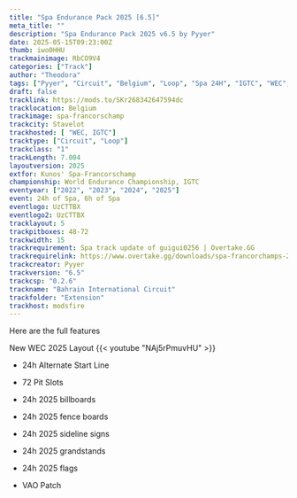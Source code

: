 ```yaml
---
title: "Spa Endurance Pack 2025 [6.5]"
meta_title: ""
description: "Spa Endurance Pack 2025 v6.5 by Pyyer"
date: 2025-05-15T09:23:00Z
thumb: iwo0HHU
trackmainimage: RbCO9V4
categories: ["Track"]
author: "Theodora"
tags: ["Pyyer", "Circuit", "Belgium", "Loop", "Spa 24H", "IGTC", "WEC", "2025"]
draft: false
tracklink: https://mods.to/SKr268342647594dc
tracklocation: Belgium
trackimage: spa-francorschamp
trackcity: Stavelot
trackhosted: [ "WEC, IGTC"]
tracktype: ["Circuit", "Loop"]
trackclass: "1" 
trackLength: 7.004
layoutversion: 2025
extfor: Kunos' Spa-Francorschamp
championship: World Endurance Championship, IGTC
eventyear: ["2022", "2023", "2024", "2025"]
event: 24h of Spa, 6h of Spa
eventlogo: UzCTTBX
eventlogo2: UzCTTBX
tracklayout: 5
trackpitboxes: 48-72
trackwidth: 15
trackrequirement: Spa track update of guigui0256 | Overtake.GG
trackrequirelink: https://www.overtake.gg/downloads/spa-francorchamps-2022.50090/
trackcreator: Pyyer
trackversion: "6.5"
trackcsp: "0.2.6"
trackname: "Bahrain International Circuit"
trackfolder: "Extension"
trackhost: modsfire
---
```


Here are the full features

New WEC 2025 Layout 
{{< youtube "NAj5rPmuvHU" >}}

 - 24h Alternate Start Line

 - 72 Pit Slots

 - 24h 2025 billboards

 - 24h 2025 fence boards

 - 24h 2025 sideline signs

 - 24h 2025 grandstands

 - 24h 2025 flags

 - VAO Patch

